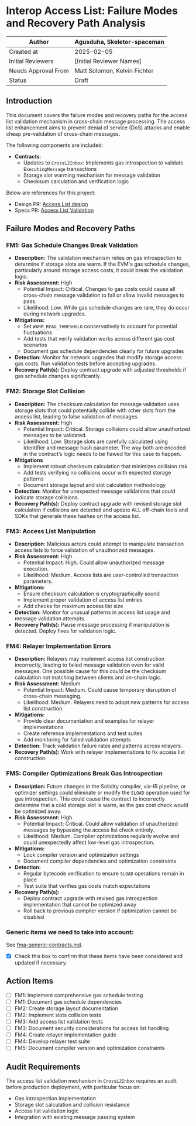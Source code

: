 # Interop Access List: Failure Modes and Recovery Path Analysis

| Author              | Agusduha, Skeletor-spaceman  |
| ------------------- | ---------------------------- |
| Created at          | 2025-02-05                   |
| Initial Reviewers   | [Initial Reviewer Names]     |
| Needs Approval From | Matt Solomon, Kelvin Fichter |
| Status              | Draft                        |

## Introduction

This document covers the failure modes and recovery paths for the access list validation mechanism in cross-chain message processing. The access list enhancement aims to prevent denial of service (DoS) attacks and enable cheap pre-validation of cross-chain messages.

The following components are included:

- **Contracts**:
  - Updates to `CrossL2Inbox`: Implements gas introspection to validate `ExecutingMessage` transactions
  - Storage slot warming mechanism for message validation
  - Checksum calculation and verification logic

Below are references for this project:

- Design PR: [Access List design](https://github.com/ethereum-optimism/design-docs/pull/214)
- Specs PR: [Access List Validation](https://github.com/ethereum-optimism/specs/pull/612)

## Failure Modes and Recovery Paths

### FM1: Gas Schedule Changes Break Validation

- **Description:** The validation mechanism relies on gas introspection to determine if storage slots are warm. If the EVM's gas schedule changes, particularly around storage access costs, it could break the validation logic.
- **Risk Assessment:** High
  - Potential Impact: Critical. Changes to gas costs could cause all cross-chain message validation to fail or allow invalid messages to pass.
  - Likelihood: Low. While gas schedule changes are rare, they do occur during network upgrades.
- **Mitigations:**
  - Set `WARM_READ_THRESHOLD` conservatively to account for potential fluctuations
  - Add tests that verify validation works across different gas cost scenarios
  - Document gas schedule dependencies clearly for future upgrades
- **Detection:** Monitor for network upgrades that modify storage access gas costs. Run validation tests before accepting upgrades.
- **Recovery Path(s):** Deploy contract upgrade with adjusted thresholds if gas schedule changes significantly.

### FM2: Storage Slot Collision

- **Description:** The checksum calculation for message validation uses storage slots that could potentially collide with other slots from the access list, leading to false validation of messages.
- **Risk Assessment:** High
  - Potential Impact: Critical. Storage collisions could allow unauthorized messages to be validated.
  - Likelihood: Low. Storage slots are carefully calculated using Identifier and message hash parameter. The way both are encoded in the contract’s logic needs to be flawed for this case to happen.
- **Mitigations**
  - Implement robust checksum calculation that minimizes collision risk
  - Add tests verifying no collisions occur with expected storage patterns
  - Document storage layout and slot calculation methodology
- **Detection:** Monitor for unexpected message validations that could indicate storage collisions.
- **Recovery Path(s):** Deploy contract upgrade with revised storage slot calculation if collisions are detected and update ALL off-chain tools and SDKs that generate these hashes on the access list.

### FM3: Access List Manipulation

- **Description:** Malicious actors could attempt to manipulate transaction access lists to force validation of unauthorized messages.
- **Risk Assessment:** High
  - Potential Impact: High. Could allow unauthorized message execution.
  - Likelihood: Medium. Access lists are user-controlled transaction parameters.
- **Mitigations:**
  - Ensure checksum calculation is cryptographically sound
  - Implement proper validation of access list entries
  - Add checks for maximum access list size
- **Detection:** Monitor for unusual patterns in access list usage and message validation attempts.
- **Recovery Path(s):** Pause message processing if manipulation is detected. Deploy fixes for validation logic.

### FM4: Relayer Implementation Errors

- **Description:** Relayers may implement access list construction incorrectly, leading to failed message validation even for valid messages. One possible cause for this could be the checksum calculation not matching between clients and on-chain logic.
- **Risk Assessment:** Medium
  - Potential Impact: Medium. Could cause temporary disruption of cross-chain messaging.
  - Likelihood: Medium. Relayers need to adopt new patterns for access list construction.
- **Mitigations:**
  - Provide clear documentation and examples for relayer implementations
  - Create reference implementations and test suites
  - Add monitoring for failed validation attempts
- **Detection:** Track validation failure rates and patterns across relayers.
- **Recovery Path(s):** Work with relayer implementations to fix access list construction.

### FM5: Compiler Optimizations Break Gas Introspection

- **Description:** Future changes in the Solidity compiler, via-IR pipeline, or optimizer settings could eliminate or modify the `SLOAD` operation used for gas introspection. This could cause the contract to incorrectly determine that a cold storage slot is warm, as the gas cost check would be optimized away.
- **Risk Assessment:** High
  - Potential Impact: Critical. Could allow validation of unauthorized messages by bypassing the access list check entirely.
  - Likelihood: Medium. Compiler optimizations regularly evolve and could unexpectedly affect low-level gas introspection.
- **Mitigations:**
  - Lock compiler version and optimization settings
  - Document compiler dependencies and optimization constraints
- **Detection:**
  - Regular bytecode verification to ensure `SLOAD` operations remain in place
  - Test suite that verifies gas costs match expectations
- **Recovery Path(s):**
  - Deploy contract upgrade with revised gas introspection implementation that cannot be optimized away
  - Roll back to previous compiler version if optimization cannot be disabled

### Generic items we need to take into account:

See [fma-generic-contracts.md](https://github.com/ethereum-optimism/design-docs/blob/main/security/fma-generic-contracts.md).

- [x] Check this box to confirm that these items have been considered and updated if necessary.

## Action Items

- [ ] FM1: Implement comprehensive gas schedule testing
- [ ] FM1: Document gas schedule dependencies
- [ ] FM2: Create storage layout documentation
- [ ] FM2: Implement slots collision tests
- [ ] FM3: Add access list validation tests
- [ ] FM3: Document security considerations for access list handling
- [ ] FM4: Create relayer implementation guide
- [ ] FM4: Develop relayer test suite
- [ ] FM5: Document compiler version and optimization constraints

## Audit Requirements

The access list validation mechanism in `CrossL2Inbox` requires an audit before production deployment, with particular focus on:

- Gas introspection implementation
- Storage slot calculation and collision resistance
- Access list validation logic
- Integration with existing message passing system
